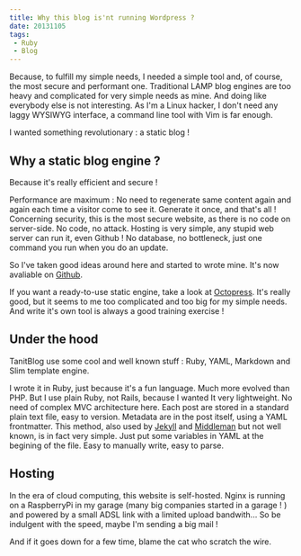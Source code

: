 ```yaml
---
title: Why this blog is'nt running Wordpress ?
date: 20131105
tags:
 - Ruby
 - Blog
---
```



Because, to fulfill my simple needs, I needed a simple tool and, of course, the most secure and performant one.
Traditional LAMP blog engines are too heavy and complicated for very simple needs as mine. And doing like everybody else is not interesting. 
As I'm a Linux hacker, I don't need any laggy WYSIWYG interface, a command line tool with Vim is far enough.

I wanted something revolutionary : a static blog !

## Why a static blog engine ?

Because it's really efficient and secure !

Performance are maximum : No need to regenerate same content again and again each time a visitor come to see it. Generate it once, and that's all !
Concerning security, this is the most secure website, as there is no code on server-side. No code, no attack.
Hosting is very simple, any stupid web server can run it, even Github ! No database, no bottleneck, just one command you run when you do an update.

So I've taken good ideas around here and started to wrote mine. It's now avaliable on [Github](https://github.com/nagius/tanitblog).

If you want a ready-to-use static engine, take a look at [Octopress](http://octopress.org/). It's really good, but it seems to me too complicated and too big for my simple needs. And write it's own tool is always a good training exercise !

## Under the hood

TanitBlog use some cool and well known stuff : Ruby, YAML, Markdown and Slim template engine.

I wrote it in Ruby, just because it's a fun language. Much more evolved than PHP. But I use plain Ruby, not Rails, because I wanted It very lightweight. No need of complex MVC architecture here.
Each post are stored in a standard plain text file, easy to version. Metadata are in the post itself, using a YAML frontmatter.
This method, also used by [Jekyll](http://jekyllrb.com/) and [Middleman](http://middlemanapp.com/) but not well known, is in fact very simple. Just put some variables in YAML at the begining of the file. Easy to manually write, easy to parse.

## Hosting

In the era of cloud computing, this website is self-hosted. Nginx is running on a RaspberryPi in my garage (many big companies started in a garage ! ) and powered by a small ADSL link with a limited upload bandwith... So be indulgent with the speed, maybe I'm sending a big mail !

And if it goes down for a few time, blame the cat who scratch the wire.



